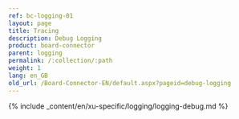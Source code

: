 ```yaml
---
ref: bc-logging-01
layout: page
title: Tracing
description: Debug Logging
product: board-connector
parent: logging
permalink: /:collection/:path
weight: 1
lang: en_GB
old_url: /Board-Connector-EN/default.aspx?pageid=debug-logging
---
```

{% include _content/en/xu-specific/logging/logging-debug.md %}